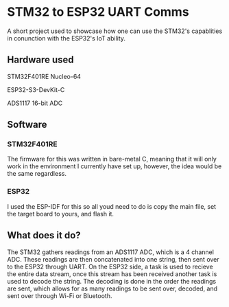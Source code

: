 # STM32 to ESP32 UART Comms
A short project used to showcase how one can use the STM32's capablities in conunction with the ESP32's IoT ability.

## Hardware used
STM32F401RE Nucleo-64

ESP32-S3-DevKit-C

ADS1117 16-bit ADC

## Software
### STM32F401RE
The firmware for this was written in bare-metal C, meaning that it will only work in the environment I currently have set up, however, the idea would be the same regardless. 

### ESP32
I used the ESP-IDF for this so all youd need to do is copy the main file, set the target board to yours, and flash it. 

## What does it do?
The STM32 gathers readings from an ADS1117 ADC, which is a 4 channel ADC. These readings are then concatenated into one string, then sent over to the ESP32 through UART. On the ESP32 side, a task is used to recieve the entire data stream, once this stream has been received another task is used to decode the string. The decoding is done in the order the readings are sent, which allows for as many readings to be sent over, decoded, and sent over through Wi-Fi or Bluetooth. 